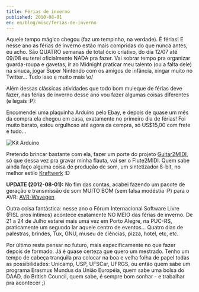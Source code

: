 ```yaml
---
title: Férias de inverno
published: 2010-08-01
en: en/blog/misc/ferias-de-inverno
---
```


Aquele tempo mágico chegou (faz um tempinho, na verdade).
É férias! E nesse ano as férias de inverno estão mais compridas do que nunca antes, eu acho.
São QUATRO semanas de total ócio criativo, do dia 12/07 até 09/08 eu terei oficialmente NADA pra fazer.
Vai sobrar tempo pra organizar guarda-roupa e gavetas, ir ao Midnight praticar meu talento (ou a falta dele) na sinuca, jogar Super Nintendo com os amigos de infância, xingar muito no Twitter... Tudo isso e muito mais \o/

Além dessas clássicas atividades que todo bom muleque de férias deve fazer, nas férias de inverno desse ano vou fazer algumas coisas diferentes (e legais :P):

<!--more-->

Encomendei uma plaquinha Arduino pelo Ebay, e depois de quase um mês da compra ela chegou em casa, exatamente no primeiro dia de férias! Foi muito barato, estou orgulhoso até agora da compra, só US$15,00 com frete e tudo...

![Kit Arduino](/files/imgs/2010-08_arduino316.jpg)

Pretendo brincar bastante com ela, fazer um porte do projeto [Guitar2MIDI][3], só que dessa vez pra gravar minha flauta, vai ser o Flute2MIDI.
Quem sabe ainda faço alguma coisa de produção de som, um sintetizador 8-bit, no melhor estilo [Kraftwerk][1] :D

**UPDATE (2012-08-01):** No fim das contas,
acabei fazendo um pacote de geração e transmissão de som MUITO BOM (sem falsa modéstia :P) para o AVR: [AVR-Wavegen][2]

Outra coisa fantástica:
nesse ano o Fórum Internacional Software Livre (FISL pros íntimos) acontece exatamente NO MEIO das férias de inverno.
De 21 a 24 de Julho estarei mais uma vez em Porto Alegre, na PUC-RS, praticamente um segundo lar aquele centro de eventos...
Quatro dias de palestras, brindes, Tux, GNU, museu de ciências, pizza, hotel, etc, etc.

Por último resta pensar no futuro, mais especificamente no que fazer depois de formado.
Já é quase certeza que quero um mestrado.
Tenho um tempo de cabeça tranquila pra colocar na boa e velha folha de papel todas as possibilidades:
Unicamp, USP, UFSCar, UFRGS, ou então quem sabe um programa Erasmus Mundus da União Européia, quem sabe uma bolsa do DAAD, do British Council, quem sabe, é sempre bom sonhar - e trabalhar pra acontecer ;)

[1]: <http://www.youtube.com/watch?v=S6235wlQ38w>
[2]: <https://github.com/joaopizani/avr-wavegen>
[3]: </pt/blog/ac/guitar2midi>
